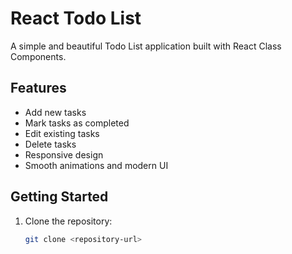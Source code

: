 # React Todo List

A simple and beautiful Todo List application built with React Class Components.

## Features
- Add new tasks
- Mark tasks as completed
- Edit existing tasks
- Delete tasks
- Responsive design
- Smooth animations and modern UI

## Getting Started

1. Clone the repository:
   ```bash
   git clone <repository-url>